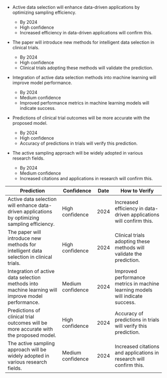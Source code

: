- Active data selection will enhance data-driven applications by optimizing sampling efficiency.
  - By 2024
  - High confidence
  - Increased efficiency in data-driven applications will confirm this.

- The paper will introduce new methods for intelligent data selection in clinical trials.
  - By 2024
  - High confidence
  - Clinical trials adopting these methods will validate the prediction.

- Integration of active data selection methods into machine learning will improve model performance.
  - By 2024
  - Medium confidence
  - Improved performance metrics in machine learning models will indicate success.

- Predictions of clinical trial outcomes will be more accurate with the proposed model.
  - By 2024
  - High confidence
  - Accuracy of predictions in trials will verify this prediction.

- The active sampling approach will be widely adopted in various research fields.
  - By 2024
  - Medium confidence
  - Increased citations and applications in research will confirm this.

| Prediction                                                                     | Confidence      | Date   | How to Verify                                                   |
|-------------------------------------------------------------------------------|-----------------|--------|---------------------------------------------------------------|
| Active data selection will enhance data-driven applications by optimizing sampling efficiency. | High confidence | 2024   | Increased efficiency in data-driven applications will confirm this. |
| The paper will introduce new methods for intelligent data selection in clinical trials. | High confidence | 2024   | Clinical trials adopting these methods will validate the prediction. |
| Integration of active data selection methods into machine learning will improve model performance. | Medium confidence | 2024   | Improved performance metrics in machine learning models will indicate success. |
| Predictions of clinical trial outcomes will be more accurate with the proposed model. | High confidence | 2024   | Accuracy of predictions in trials will verify this prediction. |
| The active sampling approach will be widely adopted in various research fields. | Medium confidence | 2024   | Increased citations and applications in research will confirm this. |
